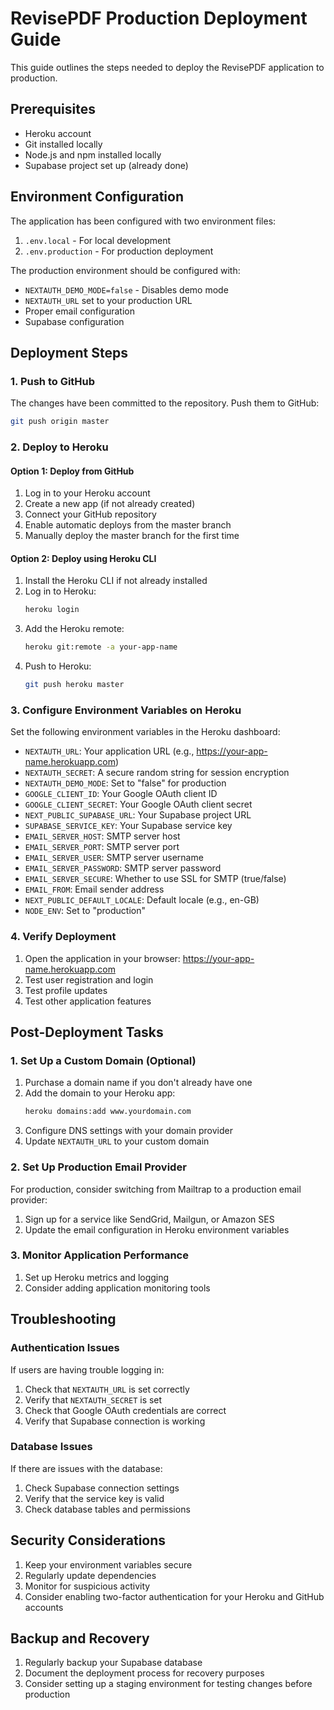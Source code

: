 # RevisePDF Production Deployment Guide

This guide outlines the steps needed to deploy the RevisePDF application to production.

## Prerequisites

- Heroku account
- Git installed locally
- Node.js and npm installed locally
- Supabase project set up (already done)

## Environment Configuration

The application has been configured with two environment files:

1. `.env.local` - For local development
2. `.env.production` - For production deployment

The production environment should be configured with:
- `NEXTAUTH_DEMO_MODE=false` - Disables demo mode
- `NEXTAUTH_URL` set to your production URL
- Proper email configuration
- Supabase configuration

## Deployment Steps

### 1. Push to GitHub

The changes have been committed to the repository. Push them to GitHub:

```bash
git push origin master
```

### 2. Deploy to Heroku

#### Option 1: Deploy from GitHub

1. Log in to your Heroku account
2. Create a new app (if not already created)
3. Connect your GitHub repository
4. Enable automatic deploys from the master branch
5. Manually deploy the master branch for the first time

#### Option 2: Deploy using Heroku CLI

1. Install the Heroku CLI if not already installed
2. Log in to Heroku:
   ```bash
   heroku login
   ```
3. Add the Heroku remote:
   ```bash
   heroku git:remote -a your-app-name
   ```
4. Push to Heroku:
   ```bash
   git push heroku master
   ```

### 3. Configure Environment Variables on Heroku

Set the following environment variables in the Heroku dashboard:

- `NEXTAUTH_URL`: Your application URL (e.g., https://your-app-name.herokuapp.com)
- `NEXTAUTH_SECRET`: A secure random string for session encryption
- `NEXTAUTH_DEMO_MODE`: Set to "false" for production
- `GOOGLE_CLIENT_ID`: Your Google OAuth client ID
- `GOOGLE_CLIENT_SECRET`: Your Google OAuth client secret
- `NEXT_PUBLIC_SUPABASE_URL`: Your Supabase project URL
- `SUPABASE_SERVICE_KEY`: Your Supabase service key
- `EMAIL_SERVER_HOST`: SMTP server host
- `EMAIL_SERVER_PORT`: SMTP server port
- `EMAIL_SERVER_USER`: SMTP server username
- `EMAIL_SERVER_PASSWORD`: SMTP server password
- `EMAIL_SERVER_SECURE`: Whether to use SSL for SMTP (true/false)
- `EMAIL_FROM`: Email sender address
- `NEXT_PUBLIC_DEFAULT_LOCALE`: Default locale (e.g., en-GB)
- `NODE_ENV`: Set to "production"

### 4. Verify Deployment

1. Open the application in your browser: https://your-app-name.herokuapp.com
2. Test user registration and login
3. Test profile updates
4. Test other application features

## Post-Deployment Tasks

### 1. Set Up a Custom Domain (Optional)

1. Purchase a domain name if you don't already have one
2. Add the domain to your Heroku app:
   ```bash
   heroku domains:add www.yourdomain.com
   ```
3. Configure DNS settings with your domain provider
4. Update `NEXTAUTH_URL` to your custom domain

### 2. Set Up Production Email Provider

For production, consider switching from Mailtrap to a production email provider:

1. Sign up for a service like SendGrid, Mailgun, or Amazon SES
2. Update the email configuration in Heroku environment variables

### 3. Monitor Application Performance

1. Set up Heroku metrics and logging
2. Consider adding application monitoring tools

## Troubleshooting

### Authentication Issues

If users are having trouble logging in:

1. Check that `NEXTAUTH_URL` is set correctly
2. Verify that `NEXTAUTH_SECRET` is set
3. Check that Google OAuth credentials are correct
4. Verify that Supabase connection is working

### Database Issues

If there are issues with the database:

1. Check Supabase connection settings
2. Verify that the service key is valid
3. Check database tables and permissions

## Security Considerations

1. Keep your environment variables secure
2. Regularly update dependencies
3. Monitor for suspicious activity
4. Consider enabling two-factor authentication for your Heroku and GitHub accounts

## Backup and Recovery

1. Regularly backup your Supabase database
2. Document the deployment process for recovery purposes
3. Consider setting up a staging environment for testing changes before production
